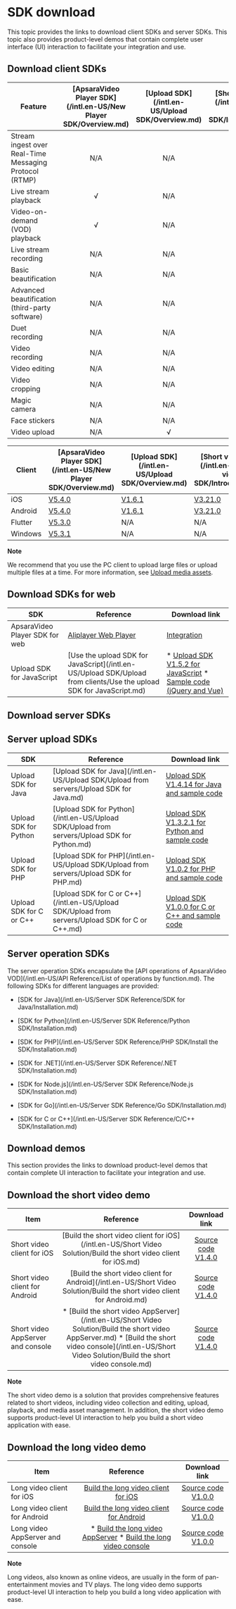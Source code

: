 SDK download 
=================================

This topic provides the links to download client SDKs and server SDKs. This topic also provides product-level demos that contain complete user interface (UI) interaction to facilitate your integration and use. 

Download client SDKs 
-----------------------------------------



|                        Feature                         | [ApsaraVideo Player SDK](/intl.en-US/New Player SDK/Overview.md) | [Upload SDK](/intl.en-US/Upload SDK/Overview.md) | [Short video SDK](/intl.en-US/Short video SDK/Introduction.md) |
|--------------------------------------------------------|:---------------------------------------------------------------------------------:|:----------------------------------------------------------------:|:------------------------------------------------------------------------------:|
| Stream ingest over Real-Time Messaging Protocol (RTMP) |                                        N/A                                        |                               N/A                                |                                      N/A                                       |
| Live stream playback                                   |                                         √                                         |                               N/A                                |                                      N/A                                       |
| Video-on-demand (VOD) playback                         |                                         √                                         |                               N/A                                |                                      N/A                                       |
| Live stream recording                                  |                                        N/A                                        |                               N/A                                |                                      N/A                                       |
| Basic beautification                                   |                                        N/A                                        |                               N/A                                |                                       √                                        |
| Advanced beautification (third-party software)         |                                        N/A                                        |                               N/A                                |                                      N/A                                       |
| Duet recording                                         |                                        N/A                                        |                               N/A                                |                                       √                                        |
| Video recording                                        |                                        N/A                                        |                               N/A                                |                                       √                                        |
| Video editing                                          |                                        N/A                                        |                               N/A                                |                                       √                                        |
| Video cropping                                         |                                        N/A                                        |                               N/A                                |                                       √                                        |
| Magic camera                                           |                                        N/A                                        |                               N/A                                |                                       √                                        |
| Face stickers                                          |                                        N/A                                        |                               N/A                                |                                       √                                        |
| Video upload                                           |                                        N/A                                        |                                √                                 |                                       √                                        |




| Client  |                                    [ApsaraVideo Player SDK](/intl.en-US/New Player SDK/Overview.md)                                     |                                                                                             [Upload SDK](/intl.en-US/Upload SDK/Overview.md)                                                                                             |                                                     [Short video SDK](/intl.en-US/Short video SDK/Introduction.md)                                                      |
|---------|---------------------------------------------------------------------------------------------------------------------------------------------------------|----------------------------------------------------------------------------------------------------------------------------------------------------------------------------------------------------------------------------------------------------------|-----------------------------------------------------------------------------------------------------------------------------------------------------------------------------------------|
| iOS     | [V5.4.0](https://alivc-demo-cms.alicdn.com/versionProduct/sourceCode/playVideo/5.4.0/ApsaraVideo_videoPlay_v5.4.0_iOS_20210514.zip)     | [V1.6.1](https://alivc-demo-cms.alicdn.com/versionProduct/sourceCode/upload/1.6.1/ApsaraVideo_AlivcVideoUpload_v1.6.1_iOS_20200623.zip?spm=a2c4g.11186623.2.23.3a9b6de0Z4pAs0&file=ApsaraVideo_AlivcVideoUpload_v1.6.1_iOS_20200623.zip) |  [V3.21.0](https://alivc-demo-cms.alicdn.com/versionProduct/sourceCode/shortVideo/3.21.0/iOS/ApsaraVideo_shortVideoPro_v3.21.0_iOS_20210428.zip)        |
| Android | [V5.4.0](https://alivc-demo-cms.alicdn.com/versionProduct/sourceCode/playVideo/5.4.0/ApsaraVideo_videoPlay_v5.4.0_Android_20210514.zip) | [V1.6.1](https://alivc-demo-cms.alicdn.com/versionProduct/sourceCode/upload/1.6.1/ApsaraVideo_Upload_v1.6.1_Android_20200623.zip)                                                                                                                        |  [V3.21.0](https://alivc-demo-cms.alicdn.com/versionProduct/sourceCode/shortVideo/3.21.0/android/ApsaraVideo_shortVideoPro_3.21.0_Android_20210428.zip) |
| Flutter | [V5.3.0](https://alivc-demo-cms.alicdn.com/versionProduct/sourceCode/playVideo/5.3.0/flutter_aliplayer_5.3.0.zip)                       | N/A                                                                                                                                                                                                                                                      | N/A                                                                                                                                                                                     |
| Windows | [V5.3.1](https://alivc-demo-cms.alicdn.com/versionProduct/sourceCode/playVideo/5.3.1/ApsaraVideo_videoPlay_v5.3.1_Windows_20210308.zip) | N/A                                                                                                                                                                                                                                                      | N/A                                                                                                                                                                                     |


**Note**

We recommend that you use the PC client to upload large files or upload multiple files at a time. For more information, see [Upload media assets](https://help.aliyun.com/document_detail/86058.html).

Download SDKs for web 
------------------------------------------



|              SDK               |                                                               Reference                                                               |                                                                                                                                                                                              Download link                                                                                                                                                                                              |
|--------------------------------|---------------------------------------------------------------------------------------------------------------------------------------|---------------------------------------------------------------------------------------------------------------------------------------------------------------------------------------------------------------------------------------------------------------------------------------------------------------------------------------------------------------------------------------------------------|
| ApsaraVideo Player SDK for web | [Aliplayer Web Player](https://player.alicdn.com/aliplayer/index.html)                                               | [Integration](https://help.aliyun.com/document_detail/125570.html#topic5790)                                                                                                                                                                                                                                                                                                           |
| Upload SDK for JavaScript      | [Use the upload SDK for JavaScript](/intl.en-US/Upload SDK/Upload from clients/Use the upload SDK for JavaScript.md) | * [Upload SDK V1.5.2 for JavaScript](https://alivc-demo-cms.alicdn.com/versionProduct/sourceCode/upload/JS/aliyun-upload-sdk-1.5.2.zip)   * [Sample code (jQuery and Vue)](https://alivc-demo-cms.alicdn.com/versionProduct/sourceCode/upload/JS/aliyun-upload-sdk-1.5.2demo.zip)    |



Download server SDKs 
-----------------------------------------

Server upload SDKs 
---------------------------------------



|           SDK           |                                                     Reference                                                     |                                                                                   Download link                                                                                    |
|-------------------------|-------------------------------------------------------------------------------------------------------------------|------------------------------------------------------------------------------------------------------------------------------------------------------------------------------------|
| Upload SDK for Java     | [Upload SDK for Java](/intl.en-US/Upload SDK/Upload from servers/Upload SDK for Java.md)         | [Upload SDK V1.4.14 for Java and sample code](https://alivc-demo-cms.alicdn.com/versionProduct/sourceCode/upload/java/VODUploadDemo-java-1.4.14.zip)               |
| Upload SDK for Python   | [Upload SDK for Python](/intl.en-US/Upload SDK/Upload from servers/Upload SDK for Python.md)     | [Upload SDK V1.3.2.1 for Python and sample code](https://alivc-demo-cms.alicdn.com/versionProduct/sourceCode/upload/Python/1.3.2/VodUploadSDK-Python_1.3.2.1.zip)  |
| Upload SDK for PHP      | [Upload SDK for PHP](/intl.en-US/Upload SDK/Upload from servers/Upload SDK for PHP.md)           | [Upload SDK V1.0.2 for PHP and sample code](https://docs-aliyun.cn-hangzhou.oss.aliyun-inc.com/assets/attach/62952/cn_zh/1555416464043/VodUploadSDK-PHP_1.0.2.zip) |
| Upload SDK for C or C++ | [Upload SDK for C or C++](/intl.en-US/Upload SDK/Upload from servers/Upload SDK for C or C++.md) | [Upload SDK V1.0.0 for C or C++ and sample code](https://docs-aliyun.cn-hangzhou.oss.aliyun-inc.com/assets/attach/51992/cn_zh/1547544294378/VodSDK-C_1.0.0.gz)     |



Server operation SDKs 
------------------------------------------

The server operation SDKs encapsulate the [API operations of ApsaraVideo VOD](/intl.en-US/API Reference/List of operations by function.md). The following SDKs for different languages are provided:

* [SDK for Java](/intl.en-US/Server SDK Reference/SDK for Java/Installation.md)

  

* [SDK for Python](/intl.en-US/Server SDK Reference/Python SDK/Installation.md)

  

* [SDK for PHP](/intl.en-US/Server SDK Reference/PHP SDK/Install the SDK/Installation.md)

  

* [SDK for .NET](/intl.en-US/Server SDK Reference/.NET SDK/Installation.md)

  

* [SDK for Node.js](/intl.en-US/Server SDK Reference/Node.js SDK/Installation.md)

  

* [SDK for Go](/intl.en-US/Server SDK Reference/Go SDK/Installation.md)

  

* [SDK for C or C++](/intl.en-US/Server SDK Reference/C/C++ SDK/Installation.md)

  




Download demos 
-----------------------------------

This section provides the links to download product-level demos that contain complete UI interaction to facilitate your integration and use. 

Download the short video demo 
--------------------------------------------------



|               Item                |                                                                                                                                                                Reference                                                                                                                                                                |                                                                                   Download link                                                                                    |
|-----------------------------------|:---------------------------------------------------------------------------------------------------------------------------------------------------------------------------------------------------------------------------------------------------------------------------------------------------------------------------------------:|:----------------------------------------------------------------------------------------------------------------------------------------------------------------------------------:|
| Short video client for iOS        |                                                                                                    [Build the short video client for iOS](/intl.en-US/Short Video Solution/Build the short video client for iOS.md)                                                                                                    |          [Source code V1.4.0](https://alivc-demo-cms.alicdn.com/versionProduct/sourceCode/smartVideo/1.4.0/ApsaraVideo_QuVideo_v1.4.0_iOS_20200110.zip)           |
| Short video client for Android    |                                                                                                [Build the short video client for Android](/intl.en-US/Short Video Solution/Build the short video client for Android.md)                                                                                                |        [Source code V1.4.0](https://alivc-demo-cms.alicdn.com/versionProduct/sourceCode/smartVideo/1.4.0/ApsaraVideo_QuVideo_v1.4.0_Android_20200113.zip)         |
| Short video AppServer and console | * [Build the short video AppServer](/intl.en-US/Short Video Solution/Build the short video AppServer.md)   * [Build the short video console](/intl.en-US/Short Video Solution/Build the short video console.md)    | [Source code V1.4.0](https://alivc-demo-cms.alicdn.com/versionProduct/sourceCode/smartVideo/1.4.0/ApsaraVideo_QuVideo_v1.4.0_Server_20191226.zip) |


**Note**

The short video demo is a solution that provides comprehensive features related to short videos, including video collection and editing, upload, playback, and media asset management. In addition, the short video demo supports product-level UI interaction to help you build a short video application with ease.

Download the long video demo 
-------------------------------------------------



|               Item               |                                                                                             Reference                                                                                             |                                                                            Download link                                                                             |
|----------------------------------|:-------------------------------------------------------------------------------------------------------------------------------------------------------------------------------------------------:|:--------------------------------------------------------------------------------------------------------------------------------------------------------------------:|
| Long video client for iOS        |                                                                     [Build the long video client for iOS]()                                                                      |   [Source code V1.0.0](https://alivc-demo-cms.alicdn.com/versionProduct/sourceCode/longVideo/1.0.0/ApsaraVideo_LongVideo_v1.0.0_iOS_20190903.zip)   |
| Long video client for Android    |                                                                   [Build the long video client for Android]()                                                                    | [Source code V1.0.0](https://alivc-demo-cms.alicdn.com/versionProduct/sourceCode/longVideo/1.0.0/ApsaraVideo_longVideo_v1.0.0_Android_20190903.zip) |
| Long video AppServer and console | * [Build the long video AppServer]()   * [Build the long video console]()    | [Source code V1.0.0](https://alivc-demo-cms.alicdn.com/versionProduct/sourceCode/longVideo/1.0.0/ApsaraVideo_LongVideo_v1.0.0_Server_20190903.zip)  |


**Note**

Long videos, also known as online videos, are usually in the form of pan-entertainment movies and TV plays. The long video demo supports product-level UI interaction to help you build a long video application with ease.
